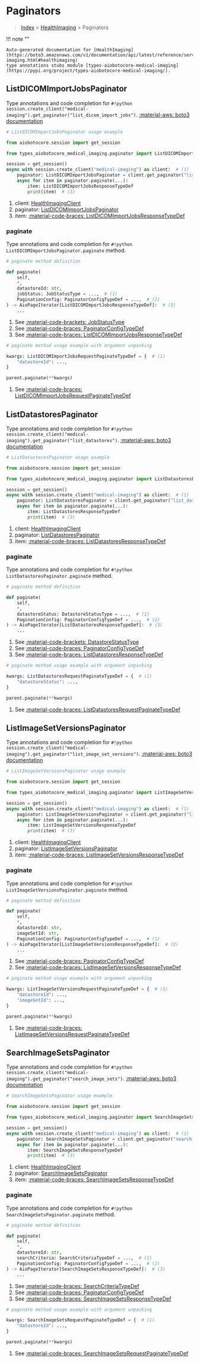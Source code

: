 # Paginators

> [Index](../README.md) > [HealthImaging](./README.md) > Paginators

!!! note ""

    Auto-generated documentation for [HealthImaging](https://boto3.amazonaws.com/v1/documentation/api/latest/reference/services/medical-imaging.html#healthimaging)
    type annotations stubs module [types-aiobotocore-medical-imaging](https://pypi.org/project/types-aiobotocore-medical-imaging/).

## ListDICOMImportJobsPaginator

Type annotations and code completion for `#!python session.create_client("medical-imaging").get_paginator("list_dicom_import_jobs")`.
[:material-aws: boto3 documentation](https://boto3.amazonaws.com/v1/documentation/api/latest/reference/services/medical-imaging/paginator/ListDICOMImportJobs.html#HealthImaging.Paginator.ListDICOMImportJobs)

```python
# ListDICOMImportJobsPaginator usage example

from aiobotocore.session import get_session

from types_aiobotocore_medical_imaging.paginator import ListDICOMImportJobsPaginator

session = get_session()
async with session.create_client("medical-imaging") as client:  # (1)
    paginator: ListDICOMImportJobsPaginator = client.get_paginator("list_dicom_import_jobs")  # (2)
    async for item in paginator.paginate(...):
        item: ListDICOMImportJobsResponseTypeDef
        print(item)  # (3)
```

1. client: [HealthImagingClient](./client.md)
2. paginator: [ListDICOMImportJobsPaginator](./paginators.md#listdicomimportjobspaginator)
3. item: [:material-code-braces: ListDICOMImportJobsResponseTypeDef](./type_defs.md#listdicomimportjobsresponsetypedef) 


### paginate

Type annotations and code completion for `#!python ListDICOMImportJobsPaginator.paginate` method.

```python
# paginate method definition

def paginate(
    self,
    *,
    datastoreId: str,
    jobStatus: JobStatusType = ...,  # (1)
    PaginationConfig: PaginatorConfigTypeDef = ...,  # (2)
) -> AioPageIterator[ListDICOMImportJobsResponseTypeDef]:  # (3)
    ...
```

1. See [:material-code-brackets: JobStatusType](./literals.md#jobstatustype) 
2. See [:material-code-braces: PaginatorConfigTypeDef](./type_defs.md#paginatorconfigtypedef) 
3. See [:material-code-braces: ListDICOMImportJobsResponseTypeDef](./type_defs.md#listdicomimportjobsresponsetypedef) 


```python
# paginate method usage example with argument unpacking

kwargs: ListDICOMImportJobsRequestPaginateTypeDef = {  # (1)
    "datastoreId": ...,
}

parent.paginate(**kwargs)
```

1. See [:material-code-braces: ListDICOMImportJobsRequestPaginateTypeDef](./type_defs.md#listdicomimportjobsrequestpaginatetypedef) 
## ListDatastoresPaginator

Type annotations and code completion for `#!python session.create_client("medical-imaging").get_paginator("list_datastores")`.
[:material-aws: boto3 documentation](https://boto3.amazonaws.com/v1/documentation/api/latest/reference/services/medical-imaging/paginator/ListDatastores.html#HealthImaging.Paginator.ListDatastores)

```python
# ListDatastoresPaginator usage example

from aiobotocore.session import get_session

from types_aiobotocore_medical_imaging.paginator import ListDatastoresPaginator

session = get_session()
async with session.create_client("medical-imaging") as client:  # (1)
    paginator: ListDatastoresPaginator = client.get_paginator("list_datastores")  # (2)
    async for item in paginator.paginate(...):
        item: ListDatastoresResponseTypeDef
        print(item)  # (3)
```

1. client: [HealthImagingClient](./client.md)
2. paginator: [ListDatastoresPaginator](./paginators.md#listdatastorespaginator)
3. item: [:material-code-braces: ListDatastoresResponseTypeDef](./type_defs.md#listdatastoresresponsetypedef) 


### paginate

Type annotations and code completion for `#!python ListDatastoresPaginator.paginate` method.

```python
# paginate method definition

def paginate(
    self,
    *,
    datastoreStatus: DatastoreStatusType = ...,  # (1)
    PaginationConfig: PaginatorConfigTypeDef = ...,  # (2)
) -> AioPageIterator[ListDatastoresResponseTypeDef]:  # (3)
    ...
```

1. See [:material-code-brackets: DatastoreStatusType](./literals.md#datastorestatustype) 
2. See [:material-code-braces: PaginatorConfigTypeDef](./type_defs.md#paginatorconfigtypedef) 
3. See [:material-code-braces: ListDatastoresResponseTypeDef](./type_defs.md#listdatastoresresponsetypedef) 


```python
# paginate method usage example with argument unpacking

kwargs: ListDatastoresRequestPaginateTypeDef = {  # (1)
    "datastoreStatus": ...,
}

parent.paginate(**kwargs)
```

1. See [:material-code-braces: ListDatastoresRequestPaginateTypeDef](./type_defs.md#listdatastoresrequestpaginatetypedef) 
## ListImageSetVersionsPaginator

Type annotations and code completion for `#!python session.create_client("medical-imaging").get_paginator("list_image_set_versions")`.
[:material-aws: boto3 documentation](https://boto3.amazonaws.com/v1/documentation/api/latest/reference/services/medical-imaging/paginator/ListImageSetVersions.html#HealthImaging.Paginator.ListImageSetVersions)

```python
# ListImageSetVersionsPaginator usage example

from aiobotocore.session import get_session

from types_aiobotocore_medical_imaging.paginator import ListImageSetVersionsPaginator

session = get_session()
async with session.create_client("medical-imaging") as client:  # (1)
    paginator: ListImageSetVersionsPaginator = client.get_paginator("list_image_set_versions")  # (2)
    async for item in paginator.paginate(...):
        item: ListImageSetVersionsResponseTypeDef
        print(item)  # (3)
```

1. client: [HealthImagingClient](./client.md)
2. paginator: [ListImageSetVersionsPaginator](./paginators.md#listimagesetversionspaginator)
3. item: [:material-code-braces: ListImageSetVersionsResponseTypeDef](./type_defs.md#listimagesetversionsresponsetypedef) 


### paginate

Type annotations and code completion for `#!python ListImageSetVersionsPaginator.paginate` method.

```python
# paginate method definition

def paginate(
    self,
    *,
    datastoreId: str,
    imageSetId: str,
    PaginationConfig: PaginatorConfigTypeDef = ...,  # (1)
) -> AioPageIterator[ListImageSetVersionsResponseTypeDef]:  # (2)
    ...
```

1. See [:material-code-braces: PaginatorConfigTypeDef](./type_defs.md#paginatorconfigtypedef) 
2. See [:material-code-braces: ListImageSetVersionsResponseTypeDef](./type_defs.md#listimagesetversionsresponsetypedef) 


```python
# paginate method usage example with argument unpacking

kwargs: ListImageSetVersionsRequestPaginateTypeDef = {  # (1)
    "datastoreId": ...,
    "imageSetId": ...,
}

parent.paginate(**kwargs)
```

1. See [:material-code-braces: ListImageSetVersionsRequestPaginateTypeDef](./type_defs.md#listimagesetversionsrequestpaginatetypedef) 
## SearchImageSetsPaginator

Type annotations and code completion for `#!python session.create_client("medical-imaging").get_paginator("search_image_sets")`.
[:material-aws: boto3 documentation](https://boto3.amazonaws.com/v1/documentation/api/latest/reference/services/medical-imaging/paginator/SearchImageSets.html#HealthImaging.Paginator.SearchImageSets)

```python
# SearchImageSetsPaginator usage example

from aiobotocore.session import get_session

from types_aiobotocore_medical_imaging.paginator import SearchImageSetsPaginator

session = get_session()
async with session.create_client("medical-imaging") as client:  # (1)
    paginator: SearchImageSetsPaginator = client.get_paginator("search_image_sets")  # (2)
    async for item in paginator.paginate(...):
        item: SearchImageSetsResponseTypeDef
        print(item)  # (3)
```

1. client: [HealthImagingClient](./client.md)
2. paginator: [SearchImageSetsPaginator](./paginators.md#searchimagesetspaginator)
3. item: [:material-code-braces: SearchImageSetsResponseTypeDef](./type_defs.md#searchimagesetsresponsetypedef) 


### paginate

Type annotations and code completion for `#!python SearchImageSetsPaginator.paginate` method.

```python
# paginate method definition

def paginate(
    self,
    *,
    datastoreId: str,
    searchCriteria: SearchCriteriaTypeDef = ...,  # (1)
    PaginationConfig: PaginatorConfigTypeDef = ...,  # (2)
) -> AioPageIterator[SearchImageSetsResponseTypeDef]:  # (3)
    ...
```

1. See [:material-code-braces: SearchCriteriaTypeDef](./type_defs.md#searchcriteriatypedef) 
2. See [:material-code-braces: PaginatorConfigTypeDef](./type_defs.md#paginatorconfigtypedef) 
3. See [:material-code-braces: SearchImageSetsResponseTypeDef](./type_defs.md#searchimagesetsresponsetypedef) 


```python
# paginate method usage example with argument unpacking

kwargs: SearchImageSetsRequestPaginateTypeDef = {  # (1)
    "datastoreId": ...,
}

parent.paginate(**kwargs)
```

1. See [:material-code-braces: SearchImageSetsRequestPaginateTypeDef](./type_defs.md#searchimagesetsrequestpaginatetypedef) 
